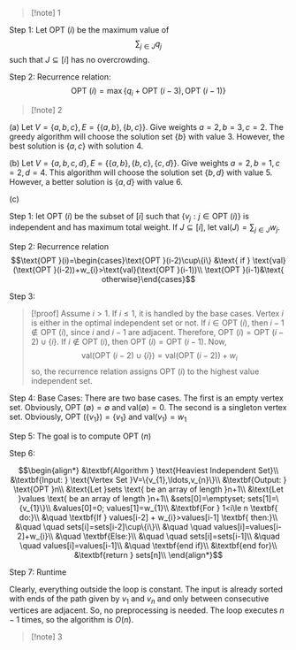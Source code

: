 >[!note] 1

Step 1: Let $\text{OPT }(i)$ be the maximum value of $$\sum_{j\in J}q_{j}$$ such that $J\subseteq[i]$ has no overcrowding.

Step 2: Recurrence relation:$$\text{OPT }(i)=\max\{q_{i}+\text{OPT }(i-3),\text{OPT }(i-1)\}$$




 >[!note] 2 

(a) Let $V=\{a,b,c\},E=\{\{a,b\},\{b,c\}\}$. Give weights $a=2,b=3,c=2$. The greedy algorithm will choose the solution set $\{b\}$ with value $3$. However, the best solution is $\{a,c\}$ with solution $4$. 

(b) Let $V=\{a,b,c,d\},E=\{\{a,b\},\{b,c\},\{c,d\}\}$. Give weights $a=2,b=1,c=2,d=4$. This algorithm will choose the solution set $\{b,d\}$ with value $5$. However, a better solution is $\{a,d\}$ with value $6$. 

(c) 

Step 1: let $\text{OPT }(i)$ be the subset of $[i]$ such that $\{v_{j}:j\in \text{OPT }(i)\}$ is independent and has maximum total weight. If $J\subseteq[i]$, let $\text{val}(J)=\sum_{j\in J}w_{j}$.

Step 2: Recurrence relation $$\text{OPT }(i)=\begin{cases}\text{OPT }(i-2)\cup\{i\} &\text{ if } \text{val}(\text{OPT }(i-2))+w_{i}>\text{val}(\text{OPT }(i-1))\\
\text{OPT }(i-1)&\text{ otherwise}\end{cases}$$

Step 3: 

>[!proof]
Assume $i>1$. If $i≤1$, it is handled by the base cases. Vertex $i$ is either in the optimal independent set or not. If $i\in \text{OPT }(i)$, then $i-1\notin \text{OPT }(i)$, since $i$ and $i-1$ are adjacent. Therefore, $\text{OPT }(i)=\text{OPT }(i-2)\cup\{i\}$. If $i\notin \text{OPT }(i)$, then $\text{OPT }(i)=\text{OPT }(i-1)$. Now, $$\text{val}(\text{OPT }(i-2)\cup\{i\})=\text{val}(\text{OPT }(i-2))+w_{i}$$so, the recurrence relation assigns $\text{OPT }(i)$ to the highest value independent set.


Step 4: Base Cases: There are two base cases. The first is an empty vertex set. Obviously, $\text{OPT }(\emptyset)=\emptyset$ and $\text{val}(\emptyset)=0$. The second is a singleton vertex set. Obviously, $\text{OPT }(\{v_{1}\})=\{v_{1}\}$ and $\text{val}(v_{1})=w_{1}$

Step 5: The goal is to compute $\text{OPT }(n)$

Step 6: 

$$\begin{align*}
&\textbf{Algorithm } \text{Heaviest Independent Set}\\
&\textbf{Input: } \text{Vertex Set }V=\{v_{1},\ldots,v_{n}\}\\
&\textbf{Output: } \text{OPT }n\\
&\text{Let }sets \text{ be an array of length }n+1\\
&\text{Let }values \text{ be an array of length }n+1\\
&sets[0]=\emptyset; sets[1]=\{v_{1}\}\\
&values[0]=0; values[1]=w_{1}\\
&\textbf{For } 1<i\le n \textbf{ do:}\\
&\quad \textbf{If } values[i-2] + w_{i}>values[i-1] \textbf{ then:}\\
&\quad \quad sets[i]=sets[i-2]\cup\{i\}\\
&\quad \quad values[i]=values[i-2]+w_{i}\\
&\quad \textbf{Else:}\\
&\quad \quad sets[i]=sets[i-1]\\
&\quad \quad values[i]=values[i-1]\\
&\quad \textbf{end if}\\
&\textbf{end for}\\
&\textbf{return } sets[n]\\
\end{align*}$$

Step 7: Runtime

Clearly, everything outside the loop is constant. The input is already sorted with ends of the path given by $v_{1}$ and $v_{n}$ and only between consecutive vertices are adjacent. So, no preprocessing is needed. The loop executes $n-1$ times, so the algorithm is $O(n)$.

>[!note] 3


